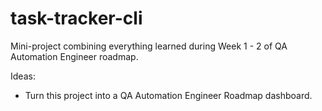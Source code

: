 # task-tracker-cli
Mini-project combining everything learned during Week 1 - 2 of QA Automation Engineer roadmap.

Ideas: 
- Turn this project into a QA Automation Engineer Roadmap dashboard.


